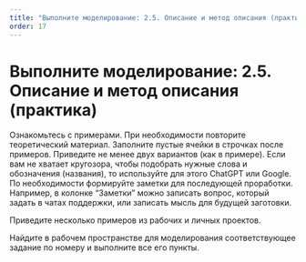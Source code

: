 ```yaml
---
title: "Выполните моделирование: 2.5. Описание и метод описания (практика)"
order: 17
---
```


# Выполните моделирование: 2.5. Описание и метод описания (практика)



Ознакомьтесь с примерами. При необходимости повторите теоретический материал. Заполните пустые ячейки в строчках после примеров. Приведите не менее двух вариантов (как в примере). Если вам не хватает кругозора, чтобы подобрать нужные слова и обозначения (названия), то используйте для этого ChatGPT или Google. По необходимости формируйте заметки для последующей проработки. Например, в колонке “Заметки” можно записать вопрос, который задать в чатах поддержки, или записать мысль для будущей заготовки.

Приведите несколько примеров из рабочих и личных проектов.

Найдите в рабочем пространстве для моделирования соответствующее задание по номеру и выполните все его пункты.


